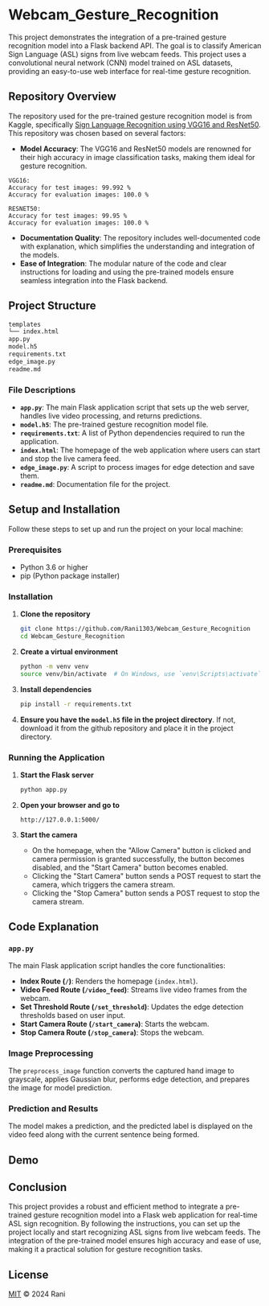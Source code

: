 # Webcam_Gesture_Recognition

This project demonstrates the integration of a pre-trained gesture recognition model into a Flask backend API. The goal is to classify American Sign Language (ASL) signs from live webcam feeds. This project uses a convolutional neural network (CNN) model trained on ASL datasets, providing an easy-to-use web interface for real-time gesture recognition.

## Repository Overview

The repository used for the pre-trained gesture recognition model is from Kaggle, specifically [Sign Language Recognition using VGG16 and ResNet50](https://www.kaggle.com/code/rahulmakwana/sign-language-recognition-vgg16-resnet50). This repository was chosen based on several factors:

- **Model Accuracy**: The VGG16 and ResNet50 models are renowned for their high accuracy in image classification tasks, making them ideal for gesture recognition.

```
VGG16:
Accuracy for test images: 99.992 %
Accuracy for evaluation images: 100.0 %

RESNET50:
Accuracy for test images: 99.95 %
Accuracy for evaluation images: 100.0 %

```

- **Documentation Quality**: The repository includes well-documented code with explanation, which simplifies the understanding and integration of the models.
- **Ease of Integration**: The modular nature of the code and clear instructions for loading and using the pre-trained models ensure seamless integration into the Flask backend.

## Project Structure

```bash
templates
└── index.html
app.py
model.h5
requirements.txt
edge_image.py
readme.md
```


### File Descriptions

- **`app.py`**: The main Flask application script that sets up the web server, handles live video processing, and returns predictions.
- **`model.h5`**: The pre-trained gesture recognition model file.
- **`requirements.txt`**: A list of Python dependencies required to run the application.
- **`index.html`**: The homepage of the web application where users can start and stop the live camera feed.
- **`edge_image.py`**: A script to process images for edge detection and save them.
- **`readme.md`**: Documentation file for the project.

## Setup and Installation

Follow these steps to set up and run the project on your local machine:

### Prerequisites

- Python 3.6 or higher
- pip (Python package installer)

### Installation

1. **Clone the repository**

    ```bash
    git clone https://github.com/Rani1303/Webcam_Gesture_Recognition
    cd Webcam_Gesture_Recognition
    ```

2. **Create a virtual environment**

    ```bash
    python -m venv venv
    source venv/bin/activate  # On Windows, use `venv\Scripts\activate`
    ```

3. **Install dependencies**

    ```bash
    pip install -r requirements.txt
    ```

4. **Ensure you have the `model.h5` file in the project directory**. If not, download it from the github repository and place it in the project directory.

### Running the Application

1. **Start the Flask server**

    ```bash
    python app.py
    ```

2. **Open your browser and go to**

    ```
    http://127.0.0.1:5000/
    ```

3. **Start the camera**

    - On the homepage, when the "Allow Camera" button is clicked and camera permission is granted successfully, the button becomes disabled, and the "Start Camera" button becomes enabled.
    - Clicking the "Start Camera" button sends a POST request to start the camera, which triggers the camera stream.
    - Clicking the "Stop Camera" button sends a POST request to stop the camera stream.

## Code Explanation

### `app.py`

The main Flask application script handles the core functionalities:

- **Index Route (`/`)**: Renders the homepage (`index.html`).
- **Video Feed Route (`/video_feed`)**: Streams live video frames from the webcam.
- **Set Threshold Route (`/set_threshold`)**: Updates the edge detection thresholds based on user input.
- **Start Camera Route (`/start_camera`)**: Starts the webcam.
- **Stop Camera Route (`/stop_camera`)**: Stops the webcam.

### Image Preprocessing

The `preprocess_image` function converts the captured hand image to grayscale, applies Gaussian blur, performs edge detection, and prepares the image for model prediction.

### Prediction and Results

The model makes a prediction, and the predicted label is displayed on the video feed along with the current sentence being formed.

## Demo



## Conclusion

This project provides a robust and efficient method to integrate a pre-trained gesture recognition model into a Flask web application for real-time ASL sign recognition. By following the instructions, you can set up the project locally and start recognizing ASL signs from live webcam feeds. The integration of the pre-trained model ensures high accuracy and ease of use, making it a practical solution for gesture recognition tasks.

## License

[MIT](LICENSE) © 2024 Rani